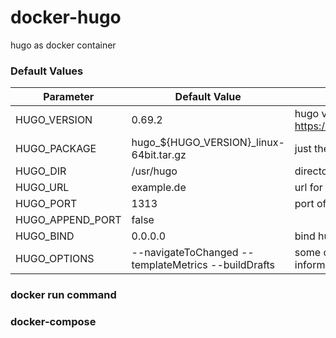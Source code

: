 # docker-hugo
hugo as docker container

### Default Values
| Parameter        | Default Value                                       | Description
| -----------------|-----------------------------------------------------|------------------
| HUGO_VERSION     | 0.69.2                                              | hugo version (see https://github.com/gohugoio/hugo/releases)|
| HUGO_PACKAGE     | hugo_${HUGO_VERSION}_linux-64bit.tar.gz             | just the internal name for the tar.gz package |
| HUGO_DIR         | /usr/hugo                                           | directory, where the hugo site is stored |
| HUGO_URL         | example.de                                          | url for the hugo site |
| HUGO_PORT        | 1313                                                | port of the hugo server |
| HUGO_APPEND_PORT | false                                               | |
| HUGO_BIND        | 0.0.0.0                                             | bind hugo server to everything |
| HUGO_OPTIONS     | --navigateToChanged --templateMetrics --buildDrafts | some options, see hugo docu for more informations |

### docker run command

### docker-compose
